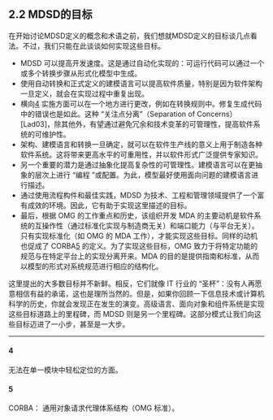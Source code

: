 ## 2.2 MDSD的目标
在开始讨论MDSD定义的概念和术语之前，我们想就MDSD定义的目标谈几点看法。不过，我们只能在此谈谈如何实现这些目标。

- MDSD 可以提高开发速度。这是通过自动化实现的：可运行代码可以通过一个或多个转换步骤从形式化模型中生成。
- 使用自动转换和正式定义的建模语言可以提高软件质量，特别是因为软件架构一旦定义，就会在实现过程中重复出现。
- 横向[4](#4) 实施方面可以在一个地方进行更改，例如在转换规则中。修复生成代码中的错误也是如此。这种 “关注点分离”（Separation of Concerns）[Lad03]，除其他外，有望通过避免冗余和技术变革的可管理性，提高软件系统的可维护性。
- 架构、建模语言和转换一旦确定，就可以在软件生产线的意义上用于制造各种软件系统。这将带来更高水平的可重用性，并以软件形式广泛提供专家知识。
- 另一个重要的潜力是通过抽象化提高复杂性的可管理性。建模语言可以在更抽象的层次上进行 “编程 ”或配置。为此，模型最好使用面向问题的建模语言进行描述。
- 通过使用流程构件和最佳实践，MDSD 为技术、工程和管理领域提供了一个富有成效的环境。因此，它有助于实现这里描述的目标。
- 最后，根据 OMG 的工作重点和历史，该组织开发 MDA 的主要动机是软件系统的互操作性（通过标准化实现与制造商无关）和端口能力（与平台无关）。只有实现标准化（如 OMG 的 MDA 工作），才能实现这些目标。同样的动机也促成了 CORBA[5](#5) 的定义。为了实现这些目标，OMG 致力于将特定功能的规范与在特定平台上的实现分离开来。MDA 的目的是提供指南和标准，从而以模型的形式对系统规范进行相应的结构化。

这里提出的大多数目标并不新鲜。相反，它们就像 IT 行业的 “圣杯”：没有人再愿意相信有益的承诺，这也是理所当然的。但是，如果你回顾一下信息技术或计算机科学的历史，你就会发现正在发生的演变。高级语言、面向对象和组件系统是实现这些目标道路上的里程碑，而 MDSD 则是另一个里程碑。这部分模式让我们向这些目标迈进了一小步，甚至是一大步。

---

#### 4 
无法在单一模块中轻松定位的方面。

#### 5 
CORBA： 通用对象请求代理体系结构（OMG 标准）。

